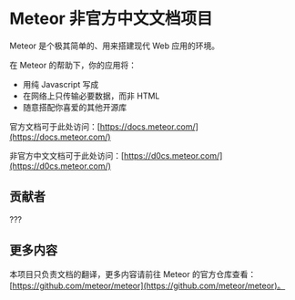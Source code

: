 # Meteor 非官方中文文档项目

Meteor 是个极其简单的、用来搭建现代 Web 应用的环境。

在 Meteor 的帮助下，你的应用将：

* 用纯 Javascript 写成
* 在网络上只传输必要数据，而非 HTML
* 随意搭配你喜爱的其他开源库

官方文档可于此处访问：[https://docs.meteor.com/](https://docs.meteor.com/)

非官方中文文档可于此处访问：[https://d0cs.meteor.com/](https://d0cs.meteor.com/)

## 贡献者

???

## 更多内容

本项目只负责文档的翻译，更多内容请前往 Meteor 的官方仓库查看：[https://github.com/meteor/meteor](https://github.com/meteor/meteor)。
